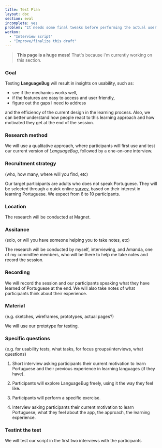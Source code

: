 ```yaml
---
title: Test Plan
layout: doc
section: eval
incomplete: yes
problem: "It needs some final tweaks before performing the actual user tests"
workon:
  - "Interview script"
  - "Improve/finalize this draft"
---
```


<blockquote class="missingbox">

<strong>This page is a huge mess!</strong> That's because I'm currently working on this section.

</blockquote>

### Goal

Testing **LanguageBug** will result in insights on usability, such as:  

- see if the mechanics works well,  
- if the features are easy to access and user friendly,  
- figure out the gaps I need to address  

and the efficiency of the current design in the learning process. Also, we can better understand how people react to this learning approach and how motivated they get at the end of the session.

### Research method

We will use a qualitative approach, where participants will first use and test our current version of *LanguageBug*, followed by a one-on-one interview.

### Recruitment strategy 
(who, how many, where will you find, etc)

Our target participants are adults who does not speak Portuguese. They will be selected through a quick online [survey](https://docs.google.com/forms/d/12VRYNiSausPkOfFtaqPWu12kPYB-qwK0PhMY_1JBxTU/edit?usp=sharing_eid&ts=57116ed1), based on their interest in learning Portuguese. We expect from 6 to 10 participants.

### Location

The research will be conducted at Magnet.

### Assitance
(solo, or will you have someone helping you to take notes, etc)

The research will be conducted by myself, interviewing, and Amanda, one of my committee members, who will be there to help me take notes and record the session.

### Recording

We will record the session and our participants speaking what they have learned of Portuguese at the end. We will also take notes of what participants think about their experience.

### Material
(e.g. sketches, wireframes, prototypes, actual pages?)

We will use our prototype for testing.

### Specific questions
(e.g. for usability tests, what tasks, for focus groups/interviews, what questions)

1. Short interview asking participants their current motivation to learn Portuguese and their previous experience in learning languages (if they have).

2. Participants will explore LanguageBug freely, using it the way they feel like.

3. Participants will perform a specific exercise.

4. Interview asking participants their current motivation to learn Portuguese, what they feel about the app, the approach, the learning experience.

### Testint the test

We will test our script in the first two interviews with the participants